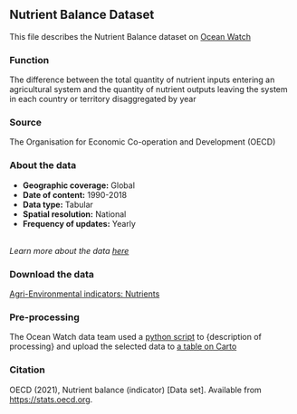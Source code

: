 ## Nutrient Balance Dataset
This file describes the Nutrient Balance dataset on [Ocean Watch](https://www.oceanwatchdata.org)

### Function
The difference between the total quantity of nutrient inputs entering an agricultural system and the quantity of nutrient outputs leaving the system in each country or territory disaggregated by year

### Source
The Organisation for Economic Co-operation and Development (OECD)

### About the data
- **Geographic coverage:** Global
- **Date of content:** 1990-2018
- **Data type:** Tabular
- **Spatial resolution:** National
- **Frequency of updates:** Yearly

<br/>*Learn more about the data [here](https://data.oecd.org/agrland/nutrient-balance.htm)*

### Download the data
[Agri-Environmental indicators: Nutrients](https://stats.oecd.org/viewhtml.aspx?datasetcode=AEI_NUTRIENTS&lang=en) 

### Pre-processing
The Ocean Watch data team used a [python script](https://github.com/resource-watch/ocean-watch-data/blob/main/datasets/foo_063_rw0_nutrient_balance/foo_063_rw0_nutrient_balance_processing.py) to {description of processing} and upload the selected data to [a table on Carto](https://resourcewatch.carto.com/u/wri-rw/dataset/foo_063_rw0_nutrient_balance_edit)

### Citation
OECD (2021), Nutrient balance (indicator) \[Data set]. Available from https://stats.oecd.org.